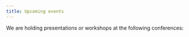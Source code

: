 ```yaml
---
title: Upcoming events
---
```


We are holding presentations or workshops at the following conferences:
